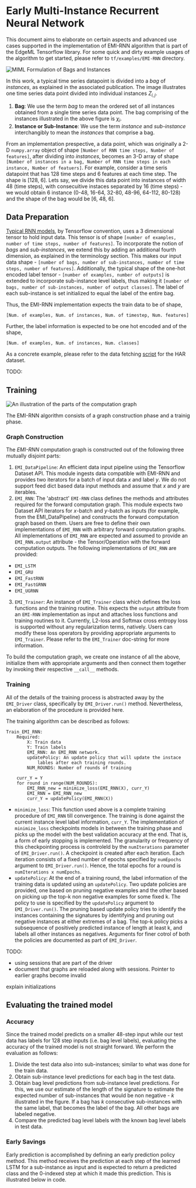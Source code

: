 # Early Multi-Instance Recurrent Neural Network

This document aims to elaborate on certain aspects and advanced use cases supported in the implementation of EMI-RNN algorithm that is part of the EdgeML Tensorflow library. For some quick and dirty example usages of the algorithm to get started,  please refer to `tf/examples/EMI-RNN` directory.

![MIML Formulation of Bags and Instances](img/MIML_illustration.png)

In this work, a typical time series datapoint is divided into a *bag* of *instances*, as explained in the associated publication. The image illustrates one time series data point divided into individual instances $Z_{i, j}$.

1. **Bag**: We use the term *bag* to mean the ordered set of all instances obtained from a single time series data point. The bag comprising of the instances illustrated in the above figure is $\chi_i$.
2. **Instance or Sub-Instance**: We use the term *instance* and *sub-instance* interchangibly to mean the *instances* that comprise a bag.

From an implementation prespective, a data point, which was originally a 2-D `numpy.array` object of shape `[Number of RNN time steps, Number of features]`, after dividing into *instances*, becomes an 3-D array of shape `[Number of instances in a bag, Number of RNN time steps in each instance, Number of featuers]`. For example, consider a time seris datapoint that has 128 time steps and 6 features at each time step. The shape is [128, 6]. Lets say, we divide this data point into instances of width 48 (time steps), with consecuitive instaces separated by 16 (time steps) - we would obtain 6 instance (0-48, 16-64, 32-80, 48-96, 64-112, 80-128) and the shape of the bag would be [6, 48, 6].

## Data Preparation

[Typical RNN models](https://github.com/aymericdamien/TensorFlow-Examples/blob/master/notebooks/3_NeuralNetworks/recurrent_network.ipynb), by Tensorflow convention, uses a 3 dimensional tensor to hold input data. This tensor is of shape `[number of examples, number of time steps, number of features]`. To incorporate the notion of *bags* and *sub-instances*, we extend this by adding an additional fourth dimension, as explained in the terminology section. This makes our input data shape - `[number of bags, number of sub-instances, number of time steps, number of features]`. Additionally, the typical shape of the one-hot encoded label tensor - `[number of examples, number of outputs]` is extended to incorporate sub-instance level labels, thus making it `[number of bags, number of sub-instances, number of output classes]`. The label of each sub-instance is set initialized to equal the label of the entire bag.

Thus, the EMI-RNN implementation expects the train data to be of shape,

    [Num. of examples, Num. of instances, Num. of timestep, Num. features]
    
Further, the label information is expected to be one hot encoded and of the shape,

    [Num. of examples, Num. of instances, Num. classes]

As a concrete example, please refer to the data fetching [script]() for the HAR dataset.

TODO: 
## Training

![An illustration of the parts of the computation graph](img/3PartsGraph.png)

The EMI-RNN algorithm consists of a graph construction phase and a trainig phase. 

### Graph Construction

The *EMI-RNN* computation graph is constructed out of the following three mutually disjoint parts:

1. `EMI_DataPipeline`: An efficient data input pipeline using the Tensorflow Dataset API. This module ingests data compatible with EMI-RNN and provides two iterators for a batch of input data $x$ and label $y$. We do not support feed dict based data input methods and assume that $x$ and $y$ are iterables.
2. `EMI_RNN`: The 'abstract' `EMI-RNN` class defines the methods and attributes required for the forward computation graph. This module expects two Dataset API iterators for $x$-batch and $y$-batch as inputs (for example, from the EMI_DataPipeline) and constructs the forward computation graph based on them. Users are free to define their own implementations of `EMI_RNN` with arbitrary forward computation graphs. All implementations of `EMI_RNN` are expected and assumed to provide an `EMI_RNN.output` attribute - the Tensor/Operation with the forward computation outputs. The following implementations of `EMI_RNN` are provided:
  - `EMI_LSTM` 
  - `EMI_GRU`
  - `EMI_FastRNN`
  - `EMI_FastGRNN`
  - `EMI_UGRNN`

3. `EMI_Trainer`: An instance of `EMI_Trainer` class which defines the loss functions and the training routine. This expects the `output` attribute from an `EMI-RNN` implementation as input and attaches loss functions and training routines to it. Currently, L2-loss and Softmax cross entropy loss is supported without any regularization terms, natively. Users can modify these loss operators by providing appropriate arguments to `EMI_Trainer`. Please refer to the `EMI_Trainer` doc-string for more information.

To build the computation graph, we create one instance of all the above, initialize them with appropriate arguments and then connect them together by invoking their respective `__call__` methods. 

### Training

All of the details of the training process is abstracted away by the `EMI_Driver` class, specifically by `EMI_Driver.run()` method. Nevertheless, an elaboration of the procedure is provided here.

The training algorithm can be described as follows:

```
Train_EMI_RNN:
    Required:
        X: Train data
        Y: Train labels
        EMI_RNN: An EMI_RNN network.
        updatePolicy: An update policy that will update the instace
            lables after each training rounds.
        NUM_ROUNDS: Number of rounds of training
    
    curr_Y = Y
    for round in range(NUM_ROUNDS):
        EMI_RNN_new = minimize_loss(EMI_RNN(X), curr_Y)
        EMI_RNN = EMI_RNN_new
        curr_Y = updatePolicy(EMI_RNN(X))
```

- `minimize_loss`: This function used above is a complete training procedure of `EMI_RNN` till convergence. The training is done against the current instance level label information, `curr_Y`. The implementation of `minimize_loss` checkpoints models in between the training phase and picks up the model with the best validation accuracy at the end. That is, a form of early stopping is implemented. The granularity or frequency of this checkpointing process is controleld by the `numIterations` parameter of `EMI_Driver.run()`. A checkpoint is created after each iteration. Each iteration consists of a fixed number of epochs specified by `numEpochs` argument to `EMI_Driver.run()`. Hence, the total epochs for a round is `numIterations x numEpochs`. 
- `updatePolicy`: At the end of a training round, the label information of the training data is updated using an `updatePolicy`. Two update policies are provided, one based on pruning negative examples and the other based on picking up the top-k non negative examples for some fixed k. The policy to use is specified by the `updatePolicy` argument to `EMI_Driver.run()`. The pruning based update policy tries to identify the instances containing the signatures by identifying and pruning out negative instances at either extremes of a bag. The top-k policy picks a subsequence of positively predicted instance of length at least k, and labels all other instances as negatives. Arguments for finer cotrol of both the policies are documented as part of `EMI_Driver`.

TODO:
- using sessions that are part of the driver
- document that graphs are reloaded along with sessions. Pointer to earlier graphs become invalid

explain initializations


## Evaluating the  trained model

### Accuracy

Since the trained model predicts on a smaller 48-step input while our test data has labels for 128 step inputs (i.e. bag level labels), evaluating the accuracy of the trained model is not straight forward. We perform the evaluation as follows:

1. Divide the test data also into sub-instances; similar to what was done for the train data.
2. Obtain sub-instance level predictions for each bag in the test data.
3. Obtain bag level predictions from sub-instance level predictions. For this, we use our estimate of the length of the signature to estimate the expected number of sub-instances that would be non negative - $k$ illustrated in the figure. If a bag has $k$ consecutive sub-instances with the same label, that becomes the label of the bag. All other bags are labeled negative.
4. Compare the predicted bag level labels with the known bag level labels in test data.

### Early Savings

Early prediction is accomplished by defining an early prediction policy method. This method receives the prediction at each step of the learned LSTM for a sub-instance as input and is expected to return a predicted class and the 0-indexed step at which it made this prediction. This is illustrated below in code. 